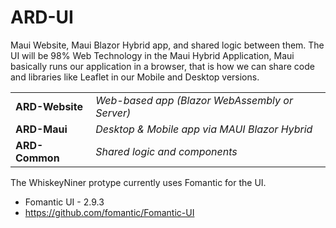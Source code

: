 # ARD-UI
Maui Website, Maui Blazor Hybrid app, and shared logic between them. The UI will be 98% Web Technology in the Maui Hybrid Application, Maui basically runs our application in a browser, that is how we can share code and libraries like Leaflet in our Mobile and Desktop versions. 

|   |   |
| ------------ | ------------ |
|**ARD-Website**|   *Web-based app (Blazor WebAssembly or Server)*
|**ARD-Maui**|  *Desktop & Mobile app via MAUI Blazor Hybrid*
|**ARD-Common**|  *Shared logic and components*


The WhiskeyNiner protype currently uses Fomantic for the UI.

 * Fomantic UI - 2.9.3
 * https://github.com/fomantic/Fomantic-UI
